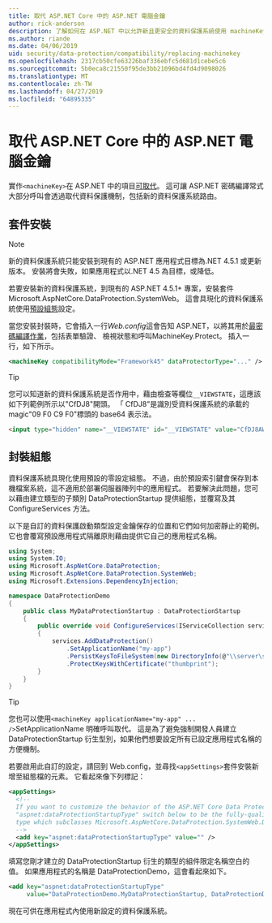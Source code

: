 ```yaml
---
title: 取代 ASP.NET Core 中的 ASP.NET 電腦金鑰
author: rick-anderson
description: 了解如何在 ASP.NET 中以允許新且更安全的資料保護系統使用 machineKey 的取代。
ms.author: riande
ms.date: 04/06/2019
uid: security/data-protection/compatibility/replacing-machinekey
ms.openlocfilehash: 2317cb50cfe63226baf336ebfc5d681d1cebe5c6
ms.sourcegitcommit: 5b0eca8c21550f95de3bb21096bd4fd4d9098026
ms.translationtype: MT
ms.contentlocale: zh-TW
ms.lasthandoff: 04/27/2019
ms.locfileid: "64895335"
---
```

# <a name="replace-the-aspnet-machinekey-in-aspnet-core"></a>取代 ASP.NET Core 中的 ASP.NET 電腦金鑰

<a name="compatibility-replacing-machinekey"></a>

實作`<machineKey>`在 ASP.NET 中的項目[可取代](https://blogs.msdn.microsoft.com/webdev/2012/10/23/cryptographic-improvements-in-asp-net-4-5-pt-2/)。 這可讓 ASP.NET 密碼編譯常式大部分呼叫會透過取代資料保護機制，包括新的資料保護系統路由。

## <a name="package-installation"></a>套件安裝

> [!NOTE]
> 新的資料保護系統只能安裝到現有的 ASP.NET 應用程式目標為.NET 4.5.1 或更新版本。 安裝將會失敗，如果應用程式以.NET 4.5 為目標，或降低。

若要安裝新的資料保護系統，到現有的 ASP.NET 4.5.1+ 專案，安裝套件 Microsoft.AspNetCore.DataProtection.SystemWeb。 這會具現化的資料保護系統使用[預設組態](xref:security/data-protection/configuration/default-settings)設定。

當您安裝封裝時，它會插入一行*Web.config*這會告知 ASP.NET，以將其用於[最密碼編譯作業](https://blogs.msdn.microsoft.com/webdev/2012/10/23/cryptographic-improvements-in-asp-net-4-5-pt-2/)，包括表單驗證、 檢視狀態和呼叫MachineKey.Protect。 插入一行，如下所示。

```xml
<machineKey compatibilityMode="Framework45" dataProtectorType="..." />
```

>[!TIP]
> 您可以知道新的資料保護系統是否作用中，藉由檢查等欄位`__VIEWSTATE`，這應該如下列範例所示以"CfDJ8"開頭。 「 CfDJ8"是識別受資料保護系統的承載的 magic"09 F0 C9 F0"標頭的 base64 表示法。

```html
<input type="hidden" name="__VIEWSTATE" id="__VIEWSTATE" value="CfDJ8AWPr2EQPTBGs3L2GCZOpk...">
```

## <a name="package-configuration"></a>封裝組態

資料保護系統具現化使用預設的零設定組態。 不過，由於預設索引鍵會保存到本機檔案系統，這不適用於部署伺服器陣列中的應用程式。 若要解決此問題，您可以藉由建立類型的子類別 DataProtectionStartup 提供組態，並覆寫及其 ConfigureServices 方法。

以下是自訂的資料保護啟動類型設定金鑰保存的位置和它們如何加密靜止的範例。 它也會覆寫預設應用程式隔離原則藉由提供它自己的應用程式名稱。

```csharp
using System;
using System.IO;
using Microsoft.AspNetCore.DataProtection;
using Microsoft.AspNetCore.DataProtection.SystemWeb;
using Microsoft.Extensions.DependencyInjection;

namespace DataProtectionDemo
{
    public class MyDataProtectionStartup : DataProtectionStartup
    {
        public override void ConfigureServices(IServiceCollection services)
        {
            services.AddDataProtection()
                .SetApplicationName("my-app")
                .PersistKeysToFileSystem(new DirectoryInfo(@"\\server\share\myapp-keys\"))
                .ProtectKeysWithCertificate("thumbprint");
        }
    }
}
```

>[!TIP]
> 您也可以使用`<machineKey applicationName="my-app" ... />`SetApplicationName 明確呼叫取代。 這是為了避免強制開發人員建立 DataProtectionStartup 衍生型別，如果他們想要設定所有已設定應用程式名稱的方便機制。

若要啟用此自訂的設定，請回到 Web.config，並尋找`<appSettings>`套件安裝新增至組態檔的元素。 它看起來像下列標記：

```xml
<appSettings>
  <!--
  If you want to customize the behavior of the ASP.NET Core Data Protection stack, set the
  "aspnet:dataProtectionStartupType" switch below to be the fully-qualified name of a
  type which subclasses Microsoft.AspNetCore.DataProtection.SystemWeb.DataProtectionStartup.
  -->
  <add key="aspnet:dataProtectionStartupType" value="" />
</appSettings>
```

填寫您剛才建立的 DataProtectionStartup 衍生的類型的組件限定名稱空白的值。 如果應用程式的名稱是 DataProtectionDemo，這會看起來如下。

```xml
<add key="aspnet:dataProtectionStartupType"
     value="DataProtectionDemo.MyDataProtectionStartup, DataProtectionDemo" />
```

現在可供在應用程式內使用新設定的資料保護系統。
